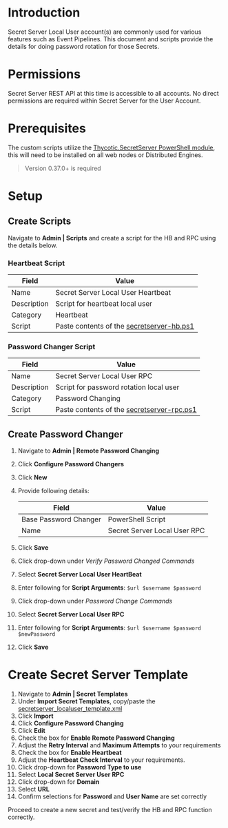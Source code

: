 # Introduction

Secret Server Local User account(s) are commonly used for various features such as Event Pipelines. This document and scripts provide the details for doing password rotation for those Secrets.

# Permissions

Secret Server REST API at this time is accessible to all accounts. No direct permissions are required within Secret Server for the User Account.

# Prerequisites

The custom scripts utilize the [Thycotic.SecretServer PowerShell module](https://thycotic-ps.github.io/thycotic.secretserver/docs/install), this will need to be installed on all web nodes or Distributed Engines.

> Version 0.37.0+ is required

# Setup

## Create Scripts

Navigate to **Admin | Scripts** and create a script for the HB and RPC using the details below.

### Heartbeat Script

| Field       | Value                                                            |
| ----------- | ---------------------------------------------------------------- |
| Name        | Secret Server Local User Heartbeat                               |
| Description | Script for heartbeat local user                                  |
| Category    | Heartbeat                                                        |
| Script      | Paste contents of the [secretserver-hb.ps1](secretserver-hb.ps1) |

### Password Changer Script

| Field       | Value                                                              |
| ----------- | ------------------------------------------------------------------ |
| Name        | Secret Server Local User RPC                                       |
| Description | Script for password rotation local user                            |
| Category    | Password Changing                                                  |
| Script      | Paste contents of the [secretserver-rpc.ps1](secretserver-rpc.ps1) |

## Create Password Changer

1. Navigate to **Admin | Remote Password Changing**
1. Click **Configure Password Changers**
1. Click **New**
1. Provide following details:

    | Field                 | Value                        |
    | --------------------- | ---------------------------- |
    | Base Password Changer | PowerShell Script            |
    | Name                  | Secret Server Local User RPC |

1. Click **Save**
1. Click drop-down under _Verify Password Changed Commands_
1. Select **Secret Server Local User HeartBeat**
1. Enter following for **Script Arguments**: `$url $username $password`
1. Click drop-down under _Password Change Commands_
1. Select **Secret Server Local User RPC**
1. Enter following for **Script Arguments**: `$url $username $password $newPassword`
1. Click **Save**

# Create Secret Server Template

1. Navigate to **Admin | Secret Templates**
1. Under **Import Secret Templates**, copy/paste the [secretserver_localuser_template.xml](secretserver_localuser_template.xml)
1. Click **Import**
1. Click **Configure Password Changing**
1. Click **Edit**
1. Check the box for **Enable Remote Password Changing**
1. Adjust the **Retry Interval** and **Maximum Attempts** to your requirements
1. Check the box for **Enable Heartbeat**
1. Adjust the **Heartbeat Check Interval** to your requirements.
1. Click drop-down for **Password Type to use**
1. Select **Local Secret Server User RPC**
1. Click drop-down for **Domain**
1. Select **URL**
1. Confirm selections for **Password** and **User Name** are set correctly

Proceed to create a new secret and test/verify the HB and RPC function correctly.
